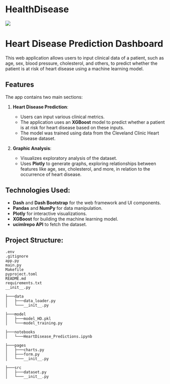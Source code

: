 # HealthDisease

<a target="_blank" href="https://cookiecutter-data-science.drivendata.org/">
    <img src="https://img.shields.io/badge/CCDS-Project%20template-328F97?logo=cookiecutter" />
</a>

# Heart Disease Prediction Dashboard

This web application allows users to input clinical data of a patient, such as age, sex, blood pressure, cholesterol, and others, to predict whether the patient is at risk of heart disease using a machine learning model.

## Features
The app contains two main sections:
1. **Heart Disease Prediction**:
   - Users can input various clinical metrics.
   - The application uses an **XGBoost** model to predict whether a patient is at risk for heart disease based on these inputs.
   - The model was trained using data from the Cleveland Clinic Heart Disease dataset.

2. **Graphic Analysis**:
   - Visualizes exploratory analysis of the dataset.
   - Uses **Plotly** to generate graphs, exploring relationships between features like age, sex, cholesterol, and more, in relation to the occurrence of heart disease.

## Technologies Used:
- **Dash** and **Dash Bootstrap** for the web framework and UI components.
- **Pandas** and **NumPy** for data manipulation.
- **Plotly** for interactive visualizations.
- **XGBoost** for building the machine learning model.
- **ucimlrepo API** to fetch the dataset.

## Project Structure:
```plaintext
.env
.gitignore
app.py
main.py
Makefile
pyproject.toml
README.md
requirements.txt
__init__.py

├───data
│   ├───data_loader.py
│   └───__init__.py

├───model
│   ├───model_HD.pkl
│   └───model_training.py

├───notebooks
│   └───HeartDisease_Predictions.ipynb

├───pages
│   ├───charts.py
│   ├───form.py
│   └───__init__.py

├───src
│   ├───dataset.py
│   └───__init__.py